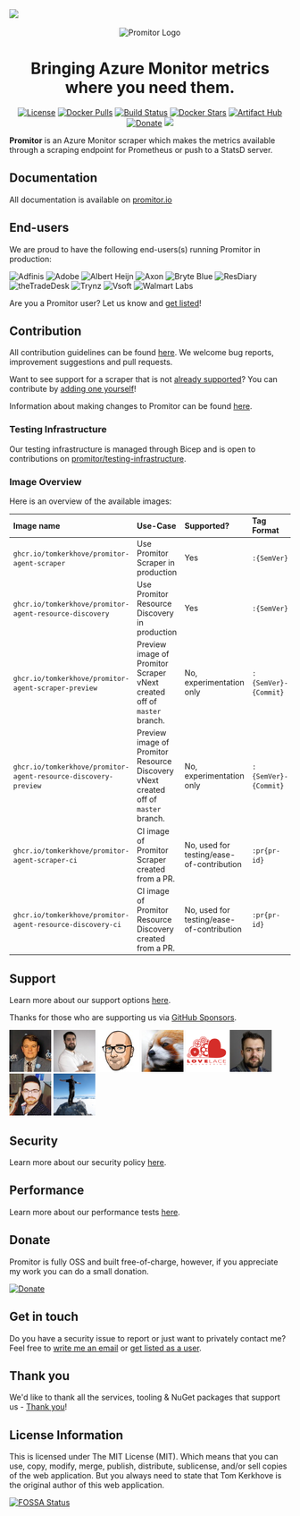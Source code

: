 <img src="https://static.scarf.sh/a.png?x-pxid=a425a60c-d7db-4b52-a4a1-7346343f9f8e" />
<!-- Because this file contains custom formatting for the heading, we need to
    disable some of the markdownlint rules -->
<!-- markdownlint-disable -->
<p align=center><img src="https://raw.githubusercontent.com/promitor/docs/main/docs/media/logos/promitor.png" alt="Promitor Logo" height="150"></p>

<h1 align="center">Bringing Azure Monitor metrics where you need them.</h1>

<p align="center">
    <a href="./LICENSE" rel="nofollow"><img src="https://img.shields.io/github/license/mashape/apistatus.svg?style=flat-square" alt="License"></a>
<a href="https://hub.docker.com/r/tomkerkhove/promitor-agent-scraper/" rel="nofollow"><img src="https://img.shields.io/docker/pulls/tomkerkhove/promitor-agent-scraper.svg?style=flat-square" alt="Docker Pulls"></a>
<a href="https://dev.azure.com/tomkerkhove/Promitor/_build/latest?definitionId=50&branchName=master" rel="nofollow"><img src="https://img.shields.io/azure-devops/build/tomkerkhove/promitor/50/master.svg?label=Scraper%20Agent%20-%20CI&style=flat-square" alt="Build Status"></a>
<a href="https://hub.docker.com/r/tomkerkhove/promitor-agent-scraper/" rel="nofollow"><img src="https://img.shields.io/docker/stars/tomkerkhove/promitor-agent-scraper.svg?style=flat-square" alt="Docker Stars"></a>
<a href="https://artifacthub.io/packages/search?repo=promitor" rel="nofollow"><img src="https://img.shields.io/endpoint?url=https://artifacthub.io/badge/repository/promitor&style=flat-square" alt="Artifact Hub"></a>
<a href="https://github.com/users/tomkerkhove/sponsorship" rel="nofollow"><img src="https://img.shields.io/badge/Donate%20via-GitHub-blue.svg?style=flat-square" alt="Donate"></a> <a href="https://app.fossa.com/projects/git%2Bgithub.com%2Ftomkerkhove%2Fpromitor?ref=badge_shield" alt="FOSSA Status"><img src="https://app.fossa.com/api/projects/git%2Bgithub.com%2Ftomkerkhove%2Fpromitor.svg?type=shield"/></a>
</p>

**Promitor** is an Azure Monitor scraper which makes the metrics available through a scraping endpoint for Prometheus or push to a StatsD server.

## Documentation

All documentation is available on [promitor.io](https://docs.promitor.io)

## End-users

We are proud to have the following end-users(s) running Promitor in production:

![Adfinis](./media/logos/end-users/adfinis.png)
![Adobe](./media/logos/end-users/adobe.png)
![Albert Heijn](./media/logos/end-users/albert-heijn.png)
![Axon](./media/logos/end-users/axon.png)
![Bryte Blue](./media/logos/end-users/bryte-blue.png)
![ResDiary](./media/logos/end-users/resdiary.png)
![theTradeDesk](./media/logos/end-users/the-trade-desk.png)
![Trynz](./media/logos/end-users/trynz.png)
![Vsoft](./media/logos/end-users/vsoft.png)
![Walmart Labs](./media/logos/end-users/walmart-labs.jpg)

Are you a Promitor user? Let us know and [get listed](https://forms.gle/hjcpaaVFa1A1hZaK6)!

## Contribution

All contribution guidelines can be found [here](./.github/CONTRIBUTING.md). We
welcome bug reports, improvement suggestions and pull requests.

Want to see support for a scraper that is not [already supported](https://docs.promitor.io/configuration/v2.x/metrics/#supported-azure-services)?
You can contribute by [adding one yourself](adding-a-new-scraper.md)!

Information about making changes to Promitor can be found [here](contributing.md).

### Testing Infrastructure

Our testing infrastructure is managed through Bicep and is open to contributions on [promitor/testing-infrastructure](https://github.com/promitor/testing-infrastructure).

### Image Overview

Here is an overview of the available images:

| Image name | Use-Case | Supported? | Tag Format |
|:-----------|:---------|:-----------|:-----------|
| `ghcr.io/tomkerkhove/promitor-agent-scraper` | Use Promitor Scraper in production | Yes | `:{SemVer}` |
| `ghcr.io/tomkerkhove/promitor-agent-resource-discovery` | Use Promitor Resource Discovery in production | Yes | `:{SemVer}` |
| `ghcr.io/tomkerkhove/promitor-agent-scraper-preview` | Preview image of Promitor Scraper vNext created off of `master` branch. | No, experimentation only | `:{SemVer}-{Commit}` |
| `ghcr.io/tomkerkhove/promitor-agent-resource-discovery-preview` | Preview image of Promitor Resource Discovery vNext created off of `master` branch. | No, experimentation only | `:{SemVer}-{Commit}` |
| `ghcr.io/tomkerkhove/promitor-agent-scraper-ci` | CI image of Promitor Scraper created from a PR. | No, used for testing/ease-of-contribution | `:pr{pr-id}` |
| `ghcr.io/tomkerkhove/promitor-agent-resource-discovery-ci` | CI image of Promitor Resource Discovery created from a PR. | No, used for testing/ease-of-contribution | `:pr{pr-id}` |

## Support

Learn more about our support options [here](https://github.com/tomkerkhove/promitor/blob/master/SUPPORT.md).

Thanks for those who are supporting us via [GitHub Sponsors](https://github.com/sponsors/tomkerkhove/).

[![Carlo Garcia-Mier](./media/supporters/CarloGarcia.jpg)](https://github.com/CarloGarcia)
[![Jorge Turrado Ferrero](./media/supporters/JorTurFer.jpg)](https://github.com/JorTurFer)
[![Karl Ots](./media/supporters/karlgots.jpg)](https://github.com/karlgots)
[![Loc Mai](./media/supporters/locmai.jpg)](https://github.com/locmai)
[![Lovelace Engineering](./media/supporters/LovelaceEngineering.png)](https://github.com/LovelaceEngineering)
[![Nills Franssens](./media/supporters/nillsf.jpg)](https://github.com/NillsF)
[![Richard Simpson](./media/supporters/RichiCoder1.jpg)](https://github.com/RichiCoder1)
[![Sam Vanhoutte](./media/supporters/samvanhoutte.png)](https://github.com/samvanhoutte)

## Security

Learn more about our security policy [here](https://github.com/tomkerkhove/promitor/security/policy).

## Performance

Learn more about our performance tests [here](tests/README.md).

## Donate

Promitor is fully OSS and built free-of-charge, however, if you appreciate my work
you can do a small donation.

[![Donate](https://img.shields.io/badge/Donate%20via-GitHub-blue.svg?style=flat-square)](https://github.com/sponsors/promitor)

## Get in touch

Do you have a security issue to report or just want to privately contact me? Feel
free to [write me an email](mailto:kerkhove.tom@gmail.com) or [get listed as a user](https://forms.gle/hjcpaaVFa1A1hZaK6).

## Thank you

We'd like to thank all the services, tooling & NuGet packages that support us -
 [Thank you](https://docs.promitor.io/thank-you)!

## License Information

This is licensed under The MIT License (MIT). Which means that you can use, copy,
modify, merge, publish, distribute, sublicense, and/or sell copies of the web
application. But you always need to state that Tom Kerkhove is the original author
of this web application.

[![FOSSA Status](https://app.fossa.com/api/projects/git%2Bgithub.com%2Ftomkerkhove%2Fpromitor.svg?type=large)](https://app.fossa.com/projects/git%2Bgithub.com%2Ftomkerkhove%2Fpromitor?ref=badge_large)
